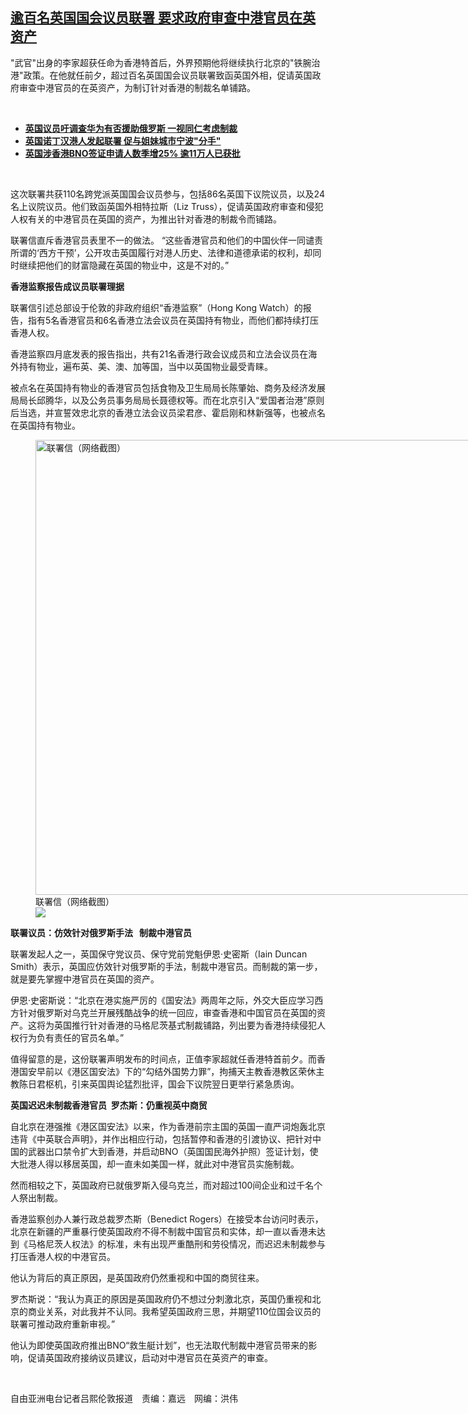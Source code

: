 <!--1653940795000-->
[逾百名英国国会议员联署  要求政府审查中港官员在英资产](https://www.rfa.org/mandarin/yataibaodao/gangtai/al-05302022150157.html)
------

<p>"武官"出身的李家超获任命为香港特首后，外界预期他将继续执行北京的"铁腕治港"政策。在他就任前夕，超过百名英国国会议员联署致函英国外相，促请英国政府审查中港官员的在英资产，为制订针对香港的制裁名单铺路。</p><p><br/></p><ul><li><a href="https://www.rfa.org/mandarin/yataibaodao/junshiwaijiao/al2-03072022121740.html"><strong>英国议员吁调查华为有否援助俄罗斯 一视同仁考虑制裁</strong></a></li><li><strong><a href="https://www.rfa.org/mandarin/yataibaodao/junshiwaijiao/al-05272022134650.html">英国诺丁汉港人发起联署 促与姐妹城市宁波"分手"</a></strong></li><li><strong><a href="https://www.rfa.org/mandarin/Xinwen/1-05272022100449.html">英国涉香港BNO签证申请人数季增25% 逾11万人已获批</a></strong></li></ul><p><br/></p><p>这次联署共获110名跨党派英国国会议员参与，包括86名英国下议院议员，以及24名上议院议员。他们致函英国外相特拉斯（Liz Truss），促请英国政府审查和侵犯人权有关的中港官员在英国的资产，为推出针对香港的制裁令而铺路。</p><p>联署信直斥香港官员表里不一的做法。 “这些香港官员和他们的中国伙伴一同谴责所谓的‘西方干预’，公开攻击英国履行对港人历史、法律和道德承诺的权利，却同时继续把他们的财富隐藏在英国的物业中，这是不对的。”</p><p><strong>香港监察报告成议员联署理据</strong></p><p>联署信引述总部设于伦敦的非政府组织“香港监察”（Hong Kong Watch）的报告，指有5名香港官员和6名香港立法会议员在英国持有物业，而他们都持续打压香港人权。</p><p>香港监察四月底发表的报告指出，共有21名香港行政会议成员和立法会议员在海外持有物业，遍布英、美、澳、加等国，当中以英国物业最受青睐。</p><p>被点名在英国持有物业的香港官员包括食物及卫生局局长陈肇始、商务及经济发展局局长邱腾华，以及公务员事务局局长聂德权等。而在北京引入“爱国者治港”原则后当选，并宣誓效忠北京的香港立法会议员梁君彦、霍启刚和林新强等，也被点名在英国持有物业。</p><p><figure class="image-richtext image-inline captioned" style="width:916px;"><img alt="联署信（网络截图）" height="728" src="https://www.rfa.org/mandarin/yataibaodao/gangtai/al-05302022150157.html/al0530a.jpg/@@images/14308ee4-b868-43c6-bc3a-818cab162269.png" title="al0530a.jpg" width="916"/><figcaption class="image-caption">联署信（网络截图）</figcaption><small></small><div id="zoomattribute"><a data-caption="联署信（网络截图）" data-fancybox="" href="https://www.rfa.org/mandarin/yataibaodao/gangtai/al-05302022150157.html/al0530a.jpg" id="single_image" title="联署信（网络截图）"><img src="/++plone++rfa-resources/img/icon-zoom.png"/></a></div></figure></p><p><strong>联署议员：仿效针对俄罗斯手法</strong><strong>   </strong><strong>制裁中港官员</strong></p><p>联署发起人之一，英国保守党议员、保守党前党魁伊恩·史密斯（Iain Duncan Smith）表示，英国应仿效针对俄罗斯的手法，制裁中港官员。而制裁的第一步，就是要先掌握中港官员在英国的资产。</p><p>伊恩·史密斯说：“北京在港实施严厉的《国安法》两周年之际，外交大臣应学习西方针对俄罗斯对乌克兰开展残酷战争的统一回应，审查香港和中国官员在英国的资产。这将为英国推行针对香港的马格尼茨基式制裁铺路，列出要为香港持续侵犯人权行为负有责任的官员名单。”</p><p>值得留意的是，这份联署声明发布的时间点，正值李家超就任香港特首前夕。而香港国安早前以《港区国安法》下的“勾结外国势力罪”，拘捕天主教香港教区荣休主教陈日君枢机，引来英国舆论猛烈批评，国会下议院翌日更举行紧急质询。</p><p><strong>英国迟迟未制裁香港官员</strong><strong>  </strong><strong>罗杰斯：仍重视英中商贸</strong></p><p>自北京在港强推《港区国安法》以来，作为香港前宗主国的英国一直严词炮轰北京违背《中英联合声明》，并作出相应行动，包括暂停和香港的引渡协议、把针对中国的武器出口禁令扩大到香港，并启动BNO（英国国民海外护照）签证计划，使大批港人得以移居英国，却一直未如美国一样，就此对中港官员实施制裁。</p><p>然而相较之下，英国政府已就俄罗斯入侵乌克兰，而对超过100间企业和过千名个人祭出制裁。</p><p>香港监察创办人兼行政总裁罗杰斯（Benedict Rogers）在接受本台访问时表示，北京在新疆的严重暴行使英国政府不得不制裁中国官员和实体，却一直以香港未达到《马格尼茨人权法》的标准，未有出现严重酷刑和劳役情况，而迟迟未制裁参与打压香港人权的中港官员。</p><p>他认为背后的真正原因，是英国政府仍然重视和中国的商贸往来。</p><p>罗杰斯说：“我认为真正的原因是英国政府仍不想过分刺激北京，英国仍重视和北京的商业关系，对此我并不认同。我希望英国政府三思，并期望110位国会议员的联署可推动政府重新审视。”</p><p>他认为即使英国政府推出BNO“救生艇计划”，也无法取代制裁中港官员带来的影响，促请英国政府接纳议员建议，启动对中港官员在英资产的审查。</p><p><br/></p><p>自由亚洲电台记者吕熙伦敦报道　责编：嘉远　网编：洪伟</p>
